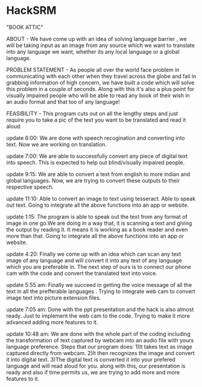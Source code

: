 # HackSRM
"BOOK ATTIC"

ABOUT -
We have come up  with an idea of solving language barrier , we will be taking input as an image from any source which we want to translate into any language we want, whether its any local language or a global language.

PROBLEM STATEMENT -
As people all over the world face problem in communicating with each other when they travel across the globe and fail in grabbing information of high concern, we have built a code which will solve this problem in a couple of seconds. Along with this it's also a plus point for visually impaired people who will be able to read any book of their wish in an audio format and that too of any language!

FEASIBILITY - 
This program cuts out on all the lengthy steps and just require you to take a pic of the text you want to be translated and read it aloud. 



update 6:00:
We are done with speech recogination and converting into text.
Now we are working on translation.

update 7:00:
We are able to successfully convert any piece of digital text into speech. 
This is expected to help out blind/visually impaired people.

update 9:15:
We are able to convert a text from english to more indian and global languages.
Now, we are trying to convert these outputs to their respective speech.

update 11:10:
Able to convert an image to text using tesseract.
Able to speak out text.
Going to integrate all the above functions into an app or website.

update 1:15:
The program is able to speak out the text from any format of image in one go.We are doing in a way that, it is scanning a text and giving the output by reading it. It means it is working as a book reader and even more than that.
Going to integrate all the above functions into an app or website.

update 4:20:
Finally we come up with an idea which can scan any text image of any language and will convert it into any text of any language which you are preferable in.
The next step of ours is to connect our phone cam with the code and convert the translated text into voice. 

update 5:55 am:
Finally we succeed in getting the voice message of all the text in all the prefferable languages . 
Trying to integrate web cam to convert image text into picture extension files.

update 7:05 am:
Done with the ppt presentation and the hack is also almost ready. Just to implement the web cam to the code. Trying to make it more advanced adding more features to it. 

update 10:48 am:
We are done with the whole part of the coding including the transformation of text captured by webcam into an audio file with yours language preference.
Steps that our program does:
1)It takes text as image captured directly from webcam.
2)It then recognizes the image and convert it into digital text.
3)The digital text is converted it into your prefered language and will read aloud for you.
along with this, our presentation is ready and also if time permits us, we are trying to add more and more features to it. 
